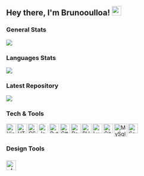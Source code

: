 <h2> Hey there, I'm Brunooulloa! <img src="https://bit.ly/3Bovabt" width="25" height="25"></h2>

<div>
<h3> General Stats</h3>

![](https://github-readme-stats.vercel.app/api?username=ssooftt&show_icons=true)
</div>

<div>
<h3> Languages Stats</h3>

![](https://github-readme-stats.vercel.app/api/top-langs/?username=ssooftt&layout=compact)
</div>

<div>
<h3> Latest Repository</h3>

[![](https://github-readme-stats.vercel.app/api/pin/?username=ssooftt&repo=Soft-AntiBug)](https://github.com/ssooftt/Soft-AntiBug)
</div>

<div>
<h3> Tech & Tools</h3>

<img align="left" alt="Visual Studio Code" width="26px" src="https://bit.ly/36NsWE4"/>
<img align="left" alt="HTML5" width="26px" src="https://bit.ly/3evoWwq"/>
<img align="left" alt="CSS3" width="26px" src="https://bit.ly/3BovC9F"/>
<img align="left" alt="JavaScript" width="26px" src="https://bit.ly/3kqJEkZ" style="border-radius: 7px;"/>
<img align="left" alt="Python" width="26px" src="https://bit.ly/3xNMMv0"/>
<img align="left" alt="C#" width="26px" src="https://bit.ly/3xMTAJl"/>
<img align="left" alt="Bash" width="26px" src="https://bit.ly/3if5KUM"/>
<img align="left" alt="PHP" width="26px" src="https://bit.ly/3euEv7r"/>
<img align="left" alt="Lua" width="26px" src="https://bit.ly/3ksJzgq"/>
<img align="left" alt="Git" width="26px" src="https://bit.ly/3hMwc9m"/>
<img align="left" alt="MySql" width="35px" src="https://bit.ly/2VUP1P9"/>
<img align="left" alt="Sass" width="26px" src="https://bit.ly/2Tl6P52"/>
</div>

<div>
<br><br><h3>Design Tools<h3>

<a href="https://www.photoshop.com/en" target="_blank"><img src="https://bit.ly/3ri3YWT" alt="photoshop" width="26px"/></a>
</div>
